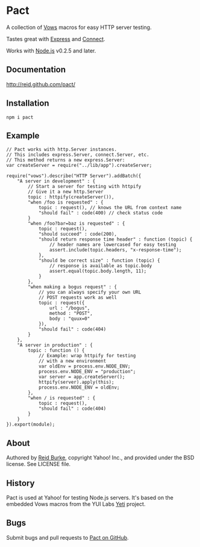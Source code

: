 # Pact

A collection of [Vows](http://vowsjs.org) macros for easy HTTP server testing.

Tastes great with [Express](http://expressjs.com) and [Connect](http://senchalabs.github.com/connect/).

Works with [Node.js](http://nodejs.org/) v0.2.5 and later.

## Documentation

<http://reid.github.com/pact/>

## Installation

    npm i pact

## Example

    // Pact works with http.Server instances.
    // This includes express.Server, connect.Server, etc.
    // This method returns a new express.Server:
    var createServer = require("../lib/app").createServer;

    require("vows").describe("HTTP Server").addBatch({
        "A server in development" : {
            // Start a server for testing with httpify
            // Give it a new http.Server
            topic : httpify(createServer()),
            "when /foo is requested" : {
                topic : request(), // knows the URL from context name
                "should fail" : code(400) // check status code
            }
            "when /foo?bar=baz is requested" : {
                topic : request(),
                "should succeed" : code(200),
                "should return response time header" : function (topic) {
                    // header names are lowercased for easy testing
                    assert.include(topic.headers, "x-response-time");
                },
                "should be correct size" : function (topic) {
                    // response is available as topic.body
                    assert.equal(topic.body.length, 11);
                }
            },
            "when making a bogus request" : {
                // you can always specify your own URL
                // POST requests work as well
                topic : request({
                    url : "/bogus",
                    method : "POST",
                    body : "quux=0"
                }),
                "should fail" : code(404)
            }
        },
        "A server in production" : {
            topic : function () {
                // Example: wrap httpify for testing
                // with a new environment
                var oldEnv = process.env.NODE_ENV;
                process.env.NODE_ENV = "production";
                var server = app.createServer();
                httpify(server).apply(this);
                process.env.NODE_ENV = oldEnv;
            },
            "when / is requested" : {
                topic : request(),
                "should fail" : code(404)
            }
        }
    }).export(module);

## About

Authored by [Reid Burke](http://github.com/reid), copyright Yahoo! Inc., and provided under the BSD license. See LICENSE file.

## History

Pact is used at Yahoo! for testing Node.js servers. It's based on the embedded Vows macros from the YUI Labs [Yeti](http://github.com/yui/yeti) project.

## Bugs

Submit bugs and pull requests to [Pact on GitHub](http://github.com/reid/pact).
